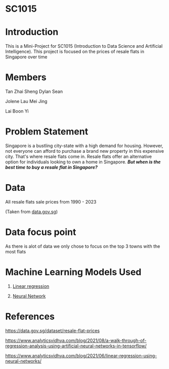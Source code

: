 # SC1015

# Introduction

This is a Mini-Project for SC1015 (Introduction to Data Science and Artificial Intelligence). This project is focused on the prices of resale flats in Singapore over time

# Members

Tan Zhai Sheng Dylan Sean

Jolene Lau Mei Jing

Lai Boon Yi

# Problem Statement

Singapore is a bustling city-state with a high demand for housing. However, not everyone can afford to purchase a brand new property in this expensive city. That's where resale flats come in. Resale flats offer an alternative option for individuals looking to own a home in Singapore. ***But when is the best time to buy a resale flat in Singapore?***

# Data

All resale flats sale prices from 1990 - 2023

(Taken from [data.gov.sg](https://data.gov.sg/dataset/resale-flat-prices))

# Data focus point

As there is alot of data we only chose to focus on the top 3 towns with the most flats

# Machine Learning Models Used

1. [Linear regression](https://github.com/Tzsds/SC1015/blob/main/ML(Linear%20Regression).ipynb)

2. [Neural Network](https://github.com/Tzsds/SC1015/blob/main/ML(Neural%20Network).ipynb)

# References

https://data.gov.sg/dataset/resale-flat-prices

https://www.analyticsvidhya.com/blog/2021/08/a-walk-through-of-regression-analysis-using-artificial-neural-networks-in-tensorflow/

https://www.analyticsvidhya.com/blog/2021/06/linear-regression-using-neural-networks/


